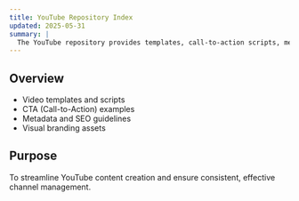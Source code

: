 ```yaml
---
title: YouTube Repository Index
updated: 2025-05-31
summary: |
  The YouTube repository provides templates, call-to-action scripts, metadata standards, and visual guidance for the pcshowme channel. It supports content optimization, branding consistency, and audience engagement strategies.
---
```


## Overview
- Video templates and scripts
- CTA (Call-to-Action) examples
- Metadata and SEO guidelines
- Visual branding assets

## Purpose
To streamline YouTube content creation and ensure consistent, effective channel management.
